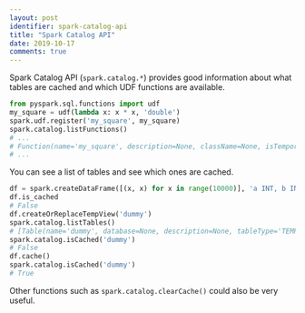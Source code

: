 ```yaml
---
layout: post
identifier: spark-catalog-api
title: "Spark Catalog API"
date: 2019-10-17
comments: true
---
```

Spark Catalog API (`spark.catalog.*`) provides good information about what tables are cached
and which UDF functions are available.
```python
from pyspark.sql.functions import udf
my_square = udf(lambda x: x * x, 'double')
spark.udf.register('my_square', my_square)
spark.catalog.listFunctions()
# ...
# Function(name='my_square', description=None, className=None, isTemporary=True),
# ...
```
You can see a list of tables and see which ones are cached.
```python
df = spark.createDataFrame([(x, x) for x in range(10000)], 'a INT, b INT')
df.is_cached
# False
df.createOrReplaceTempView('dummy')
spark.catalog.listTables()
# [Table(name='dummy', database=None, description=None, tableType='TEMPORARY', isTemporary=True)]
spark.catalog.isCached('dummy')
# False
df.cache()
spark.catalog.isCached('dummy')
# True
```
Other functions such as `spark.catalog.clearCache()` could also be very useful.